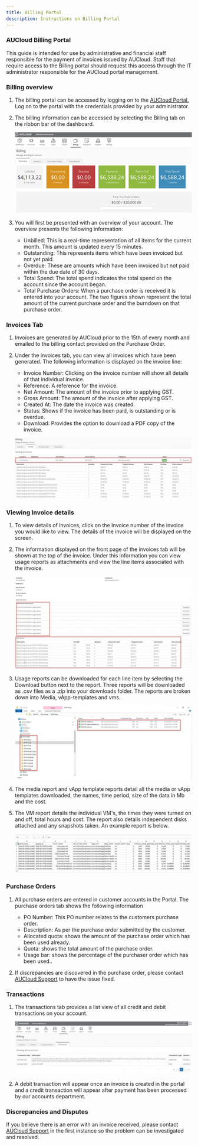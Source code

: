 ```yaml
---
title: Billing Portal
description: Instructions on Billing Portal
---
```

### AUCloud Billing Portal

This guide is intended for use by administrative and financial staff responsible for the payment of invoices issued by AUCloud. Staff that require access to the Billing portal should request this access through the IT administrator responsible for the AUCloud portal management.

### Billing overview

1. The billing portal can be accessed by logging on to the [AUCloud Portal.](../../Platform_Services/reference_urls.md#portal-ui) Log on to the portal with the credentials provided by your administrator.

1. The billing information can be accessed by selecting the Billing tab on the ribbon bar of the dashboard.

    ![Ribbon Billing](./assets/ribbon_billing.png)

1. You will first be presented with an overview of your account. The overview presents the following information:

    - Unbilled: This is a real-time representation of all items for the current month. This amount is updated every 15 minutes.
    - Outstanding: This represents items which have been invoiced but not yet paid.
    - Overdue: These are amounts which have been invoiced but not paid within the due date of 30 days.
    - Total Spend: The total spend indicates the total spend on the account since the account began.
    - Total Purchase Orders: When a purchase order is received it is entered into your account. The two figures shown represent the total amount of the current purchase order and the burndown on that purchase order.
 
### Invoices Tab

1. Invoices are generated by AUCloud prior to the 15th of every month and emailed to the billing contact provided on the Purchase Order.

1. Under the invoices tab, you can view all invoices which have been generated. The following information is displayed on the invoice line:

    - Invoice Number: Clicking on the invoice number will show all details of that individual invoice.
    - Reference: A reference for the invoice.
    - Net Amount: The amount of the invoice prior to applying GST.
    - Gross Amount: The amount of the invoice after applying GST.
    - Created At: The date the invoice was created.
    - Status: Shows if the invoice has been paid, is outstanding or is overdue.
    - Download: Provides the option to download a PDF copy of the invoice.

    ![Billing Invoice Line Example](./assets/billing_invoice_line.jpg)

### Viewing Invoice details

1. To view details of invoices, click on the Invoice number of the invoice you would like to view. The details of the invoice will be displayed on the screen.

1. The information displayed on the front page of the invoices tab will be shown at the top of the invoice. Under this information you can view usage reports as attachments and view the line items associated with the invoice.

    ![Billing Invoice Details Example](./assets/billing_invoice_details.jpg)

1. Usage reports can be downloaded for each line item by selecting the Download button next to the report. Three reports will be downloaded as .csv files as a .zip into your downloads folder. The reports are broken down into Media, vApp-templates and vms.

    ![Billing CSV Export](./assets/billing_csv_save.jpg)

1. The media report and vApp template reports detail all the media or vApp templates downloaded, the names, time period, size of the data in Mb and the cost.

1. The VM report details the individual VM's, the times they were turned on and off, total hours and cost. The report also details independent disks attached and any snapshots taken. An example report is below.

    ![Billing CSV Example](./assets/billing_csv_example.jpg)

### Purchase Orders

1. All purchase orders are entered in customer accounts in the Portal. The purchase orders tab shows the following information

    - PO Number: This PO number relates to the customers purchase order.
    - Description: As per the purchase order submitted by the customer.
    - Allocated quota: shows the amount of the purchase order which has been used already.
    - Quota: shows the total amount of the purchase order.
    - Usage bar: shows the percentage of the purchaser order which has been used..
 
1. If discrepancies are discovered in the purchase order, please contact [AUCloud Support](../support/index.md) to have the issue fixed.

### Transactions

1. The transactions tab provides a list view of all credit and debit transactions on your account.

    ![Billing Transactions Example](./assets/billing_transactions.jpg)

1. A debit transaction will appear once an invoice is created in the portal and a credit transaction will appear after payment has been processed by our accounts department.

### Discrepancies and Disputes

If you believe there is an error with an invoice received, please contact [AUCloud Support](../support/index.md) in the first instance so the problem can be investigated and resolved.